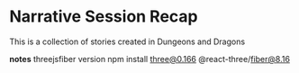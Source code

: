 # Narrative Session Recap

This is a collection of stories created in Dungeons and Dragons


**notes**
threejsfiber version
npm install three@0.166 @react-three/fiber@8.16

